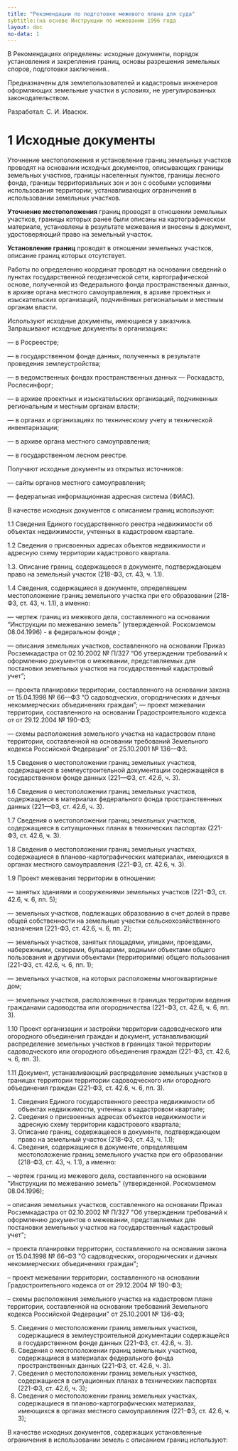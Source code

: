 ```yaml
---
title: "Рекомендации по подготовке межевого плана для суда"
sybtitle:(на основе Инструкции по межеванию 1996 года
layout: doc
no-data: 1           
---
```

В Рекомендациях определены: исходные документы, порядок установления и закрепления границ, основы разрешения земельных споров, подготовки заключения..

Предназначены для землепользователей и кадастровых инженеров оформляющих земельные участки в условиях, не урегулированных законодательством.

Разработал: С. И. Ивасюк.

# 1 Исходные документы

Уточнение местоположения и установление границ земельных участков проводят на основании исходных документов, описывающих границы земельных участков, границы населенных пунктов, границы лесного фонда, границы территориальных зон и зон с особыми условиями использования территории; устанавливающих ограничения в использовании земельных участков.

**Уточнение местоположения** границ проводят в отношении земельных участков, границы которых ранее были описаны на картографическом материале, установлены в результате межевания и внесены в документ, удостоверяющий право на земельный участок.

**Установление границ** проводят в отношении земельных участков, описание границ которых отсутствует.

Работы по определению координат проводят на основании сведений о пунктах государственной геодезической сети, картографической основе, полученной из Федерального фонда пространственных данных, в архиве органа местного самоуправления, в архиве проектных и изыскательских организаций, подчинённых региональным и местным органам власти.

Используют исходные документы, имеющиеся у заказчика. Запрашивают исходные документы в организациях:

— в Росреестре;

— в государственном фонде данных, полученных в результате проведения землеустройства;

— в ведомственных фондах пространственных данных — Роскадастр, Рослесинфорг;

— в архиве проектных и изыскательских организаций, подчиненных региональным и местным органам власти;  

— в органах и организациях по техническому учету и технической инвентаризации;

— в архиве органа местного самоуправления;

— в государственном лесном реестре.

Получают исходные документы из открытых источников:

— сайты органов местного самоуправления;

— федеральная информационная адресная система (ФИАС).

В качестве исходных документов с описанием границ используют: 

1.1 Сведения Единого государственного реестра недвижимости об объектах недвижимости, учтенных в кадастровом квартале.

1.2 Сведения о присвоенных адресах объектов недвижимости и адресную схему территории кадастрового квартала.

1.3. Описание границ, содержащееся в документе, подтверждающем право на земельный участок (218-ФЗ, ст. 43, ч. 1.1).

1.4 Сведения, содержащиеся в документе, определявшем местоположение границ земельного участка при его образовании (218-ФЗ, ст. 43, ч. 1.1), а именно:

— чертеж границ из межевого дела, составленного на основании “Инструкции по межеванию земель” (утвержденной. Роскомземом 08.04.1996) - в федеральном фонде ;

— описания земельных участков, составленного на основании Приказ Росземкадастра от 02.10.2002 № П/327 “Об утверждении требований к оформлению документов о межевании, представляемых для постановки земельных участков на государственный кадастровый учет”;

— проекта планировки территории, составленного на основании закона от 15.04.1998 № 66—ФЗ “О садоводческих, огороднических и дачных некоммерческих объединениях граждан”; — проект межевании территории, составленного на основании Градостроительного кодекса от от 29.12.2004 № 190-ФЗ;

— схемы расположения земельного участка на кадастровом плане территории, составленной на основании требований Земельного кодекса Российской Федерации” от 25.10.2001 № 136—ФЗ.

1.5 Сведения о местоположении границ земельных участков, содержащиеся в землеустроительной документации содержащейся в государственном фонде данных (221—ФЗ, ст. 42.6, ч. 3).

1.6 Сведения о местоположении границ земельных участков, содержащиеся в материалах федерального фонда пространственных данных (221—ФЗ, ст. 42.6, ч. 3).

1.7 Сведения о местоположении границ земельных участков, содержащиеся в ситуационных планах в технических паспортах (221-ФЗ, ст. 42.6, ч. 3).

1.8 Сведения о местоположении границ земельных участках, содержащиеся в планово-картографических материалах, имеющихся в органах местного самоуправления (221-ФЗ, ст. 42.6, ч. 3).

1.9 Проект межевания территории в отношении:

— занятых зданиями и сооружениями земельных участков (221-ФЗ, ст. 42.6, ч. 6, пп. 5);

— земельных участков, подлежащих образованию в счет долей в праве общей собственности на земельные участки сельскохозяйственного назначения (221-ФЗ, ст. 42.6, ч. 6, пп. 2);

— земельных участков, занятых площадями, улицами, проездами, набережными, скверами, бульварами, водными объектами общего пользования и другими объектами (территориями) общего пользования (221-ФЗ, ст. 42.6, ч. 6, пп. 1);

— земельных участков, на которых расположены многоквартирные дом;

— земельных участков, расположенных в границах территории ведения гражданами садоводства или огородничества (221-ФЗ, ст. 42.6, ч. 6, пп. 3).

1.10 Проект организации и застройки территории садоводческого или огородного объединения граждан и документ, устанавливающий распределение земельных участков в границах такой территории садоводческого или огородного объединения граждан (221-ФЗ, ст. 42.6, ч. 6, пп. 3).

1.11 Документ, устанавливающий распределение земельных участков в границах территории территории садоводческого или огородного объединения граждан (221-ФЗ, ст. 42.6, ч. 6, пп. 3).

1) Сведения Единого государственного реестра недвижимости об объектах недвижимости, учтенных в кадастровом квартале;
2) Сведения о присвоенных адресах объектов недвижимости и адресную схему территории кадастрового квартала;
3) Описание границ, содержащееся в документе, подтверждающем право на земельный участок (218-ФЗ, ст. 43, ч. 1.1);
4) Сведения, содержащиеся в документе, определявшем местоположение границ земельного участка при его образовании (218-ФЗ, ст. 43, ч. 1.1), а именно:

– чертеж границ из межевого дела, составленного на основании "Инструкции по межеванию земель" (утвержденной. Роскомземом 08.04.1996);

– описания земельных участков, составленного на основании Приказ Росземкадастра от 02.10.2002 № П/327 "Об утверждении требований к оформлению документов о межевании, представляемых для постановки земельных участков на государственный кадастровый учет";

– проекта планировки территории, составленного на основании закона от 15.04.1998 № 66-ФЗ "О садоводческих, огороднических и дачных некоммерческих объединениях граждан";

– проект межевании территории, составленного на основании Градостроительного кодекса от от 29.12.2004 № 190-ФЗ;

– схемы расположения земельного участка на кадастровом плане территории, составленной на основании требований Земельного кодекса Российской Федерации" от 25.10.2001 № 136-ФЗ;

5) Сведения о местоположении границ земельных участков, содержащиеся в землеустроительной документации содержащейся в государственном фонде данных (221-ФЗ, ст. 42.6, ч. 3).
6) Сведения о местоположении границ земельных участков, содержащиеся в материалах федерального фонда пространственных данных (221-ФЗ, ст. 42.6, ч. 3).
7) Сведения о местоположении границ земельных участков, содержащиеся в ситуационных планах в технических паспортах (221-ФЗ, ст. 42.6, ч. 3);
8) Сведения о местоположении границ земельных участках, содержащиеся в планово-картографических материалах, имеющихся в органах местного самоуправления (221-ФЗ, ст. 42.6, ч. 3);

В качестве исходных документов, содержащих установленные ограничения в использовании земель с описанием границ используют: 